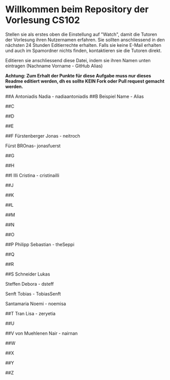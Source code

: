 # Willkommen beim Repository der Vorlesung CS102

Stellen sie als erstes oben die Einstellung auf "Watch", damit die Tutoren der Vorlesung ihren Nutzernamen erfahren. Sie sollten anschliessend in den nächsten 24 Stunden Editierrechte erhalten. Falls sie keine E-Mail erhalten und auch im Spamordner nichts finden, kontaktieren sie die Tutoren direkt.

Editieren sie anschliessend diese Datei, indem sie ihren Namen unten eintragen (Nachname Vorname - GitHub Alias)

**Achtung: Zum Erhalt der Punkte für diese Aufgabe muss nur dieses Readme editiert werden, dh es sollte KEIN Fork oder Pull request gemacht werden.**

##A
Antoniadis Nadia - nadiaantoniadis
##B
Beispiel Name - Alias

##C

##D

##E

##F
Fürstenberger Jonas - neitroch

Fürst BROnas- jonasfuerst

##G 

##H

##I
Illi Cristina - cristinailli

##J

##K

##L

##M

##N

##O

##P
Philipp Sebastian - theSeppi

##Q

##R

##S
Schneider Lukas

Steffen Debora - dsteff

Senft Tobias - TobiasSenft

Santamaria Noemi - noemisa

##T
Tran Lisa - zeryetia

##U

##V
von Muehlenen Nair - nairnan

##W

##X

##Y

##Z
